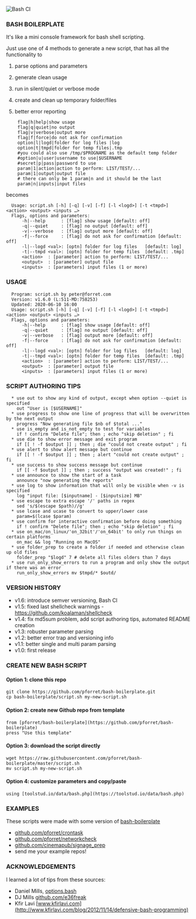 ![Bash CI](https://github.com/pforret/bash-boilerplate/workflows/Bash%20CI/badge.svg)

### BASH BOILERPLATE

It's like a mini console framework for bash shell scripting.

Just use one of 4 methods to generate a new script, that has all the functionality to 

1. parse options and parameters 
2. generate clean usage 
3. run in silent/quiet or verbose mode
4. create and clean up temporary folder/files
5. better error reporting

		flag|h|help|show usage
		flag|q|quiet|no output
		flag|v|verbose|output more
		flag|f|force|do not ask for confirmation
		option|l|logd|folder for log files |log
		option|t|tmpd|folder for temp files|.tmp
		#you could also use /tmp/$PROGNAME as the default temp folder
		#option|u|user|username to use|$USERNAME
		#secret|p|pass|password to use
		param|1|action|action to perform: LIST/TEST/...
		param|1|output|output file
		# there can only be 1 param|n and it should be the last
		param|n|inputs|input files

becomes

      Usage: script.sh [-h] [-q] [-v] [-f] [-l <logd>] [-t <tmpd>] <action> <output> <inputs …>
      Flags, options and parameters:
          -h|--help      : [flag] show usage [default: off]
          -q|--quiet     : [flag] no output [default: off]
          -v|--verbose   : [flag] output more [default: off]
          -f|--force     : [flag] do not ask for confirmation [default: off]
          -l|--logd <val>: [optn] folder for log files   [default: log]
          -t|--tmpd <val>: [optn] folder for temp files  [default: .tmp]
          <action>  : [parameter] action to perform: LIST/TEST/...
          <output>  : [parameter] output file
          <inputs>  : [parameters] input files (1 or more)


### USAGE
      Program: script.sh by peter@forret.com
      Version: v1.6.0 (L:511-MD:758253)
      Updated: 2020-06-10 16:00
      Usage: script.sh [-h] [-q] [-v] [-f] [-l <logd>] [-t <tmpd>] <action> <output> <inputs …>
      Flags, options and parameters:
          -h|--help      : [flag] show usage [default: off]
          -q|--quiet     : [flag] no output [default: off]
          -v|--verbose   : [flag] output more [default: off]
          -f|--force     : [flag] do not ask for confirmation [default: off]
          -l|--logd <val>: [optn] folder for log files   [default: log]
          -t|--tmpd <val>: [optn] folder for temp files  [default: .tmp]
          <action>  : [parameter] action to perform: LIST/TEST/...
          <output>  : [parameter] output file
          <inputs>  : [parameters] input files (1 or more)
      
### SCRIPT AUTHORING TIPS
      * use out to show any kind of output, except when option --quiet is specified
        out "User is [$USERNAME]"
      * use progress to show one line of progress that will be overwritten by the next output
        progress "Now generating file $nb of $total ..."
      * use is_empty and is_not_empty to test for variables
        if ! confirm "Delete file"; then ; echo "skip deletion" ; fi
      * use die to show error message and exit program
        if [[ ! -f $output ]] ; then ; die "could not create output" ; fi
      * use alert to show alert message but continue
        if [[ ! -f $output ]] ; then ; alert "could not create output" ; fi
      * use success to show success message but continue
        if [[ -f $output ]] ; then ; success "output was created!" ; fi
      * use announce to show the start of a task
        announce "now generating the reports"
      * use log to show information that will only be visible when -v is specified
        log "input file: [$inputname] - [$inputsize] MB"
      * use escape to extra escape '/' paths in regex
        sed 's/$(escape $path)//g'
      * use lcase and ucase to convert to upper/lower case
        param=$(lcase $param)
      * use confirm for interactive confirmation before doing something
        if ! confirm "Delete file"; then ; echo "skip deletion" ; fi
      * use on_mac/on_linux/'on_32bit'/'on_64bit' to only run things on certain platforms
        on_mac && log "Running on MacOS"
      * use folder_prep to create a folder if needed and otherwise clean up old files
        folder_prep "$logd" 7 # delete all files olders than 7 days
      * use run_only_show_errors to run a program and only show the output if there was an error
        run_only_show_errors mv $tmpd/* $outd/
### VERSION HISTORY

* v1.6: introduce semver versioning, Bash CI
* v1.5: fixed last shellcheck warnings - https://github.com/koalaman/shellcheck
* v1.4: fix md5sum problem, add script authoring tips, automated README creation
* v1.3: robuster parameter parsing
* v1.2: better error trap and versioning info
* v1.1: better single and multi param parsing
* v1.0: first release

### CREATE NEW BASH SCRIPT

#### Option 1: clone this repo
	
	git clone https://github.com/pforret/bash-boilerplate.git
	cp bash-boilerplate/script.sh my-new-script.sh

#### Option 2: create new Github repo from template
	
	from [pforret/bash-boilerplate](https://github.com/pforret/bash-boilerplate)
	press "Use this template"

#### Option 3: download the script directly

	wget https://raw.githubusercontent.com/pforret/bash-boilerplate/master/script.sh
	mv script.sh my-new-script.sh

#### Option 4: customize parameters and copy/paste
	
	using [toolstud.io/data/bash.php](https://toolstud.io/data/bash.php)

### EXAMPLES

These scripts were made with some version of [bash-boilerplate](https://github.com/pforret/bash-boilerplate)

* [github.com/pforret/crontask](https://github.com/pforret/crontask)
* [github.com/pforret/networkcheck](https://github.com/pforret/networkcheck)
* [github.com/cinemapub/signage_prep](https://github.com/cinemapub/signage_prep)
* send me your example repos!

### ACKNOWLEDGEMENTS

I learned a lot of tips from these sources:

* Daniel Mills, [options.bash](https://github.com/e36freak/tools/blob/master/options.bash)
* DJ Mills [github.com/e36freak](https://github.com/e36freak)
* Kfir Lavi [www.kfirlavi.com](http://www.kfirlavi.com/blog/2012/11/14/defensive-bash-programming)

